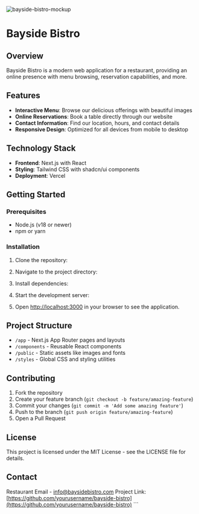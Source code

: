 ![bayside-bistro-mockup](https://github.com/user-attachments/assets/465c661d-e861-4eb8-a8ff-ec3359ce6c13)

# Bayside Bistro

## Overview

Bayside Bistro is a modern web application for a restaurant, providing an online presence with menu browsing, reservation capabilities, and more.

## Features

- **Interactive Menu**: Browse our delicious offerings with beautiful images
- **Online Reservations**: Book a table directly through our website
- **Contact Information**: Find our location, hours, and contact details
- **Responsive Design**: Optimized for all devices from mobile to desktop

## Technology Stack

- **Frontend**: Next.js with React
- **Styling**: Tailwind CSS with shadcn/ui components
- **Deployment**: Vercel

## Getting Started

### Prerequisites

- Node.js (v18 or newer)
- npm or yarn

### Installation

1. Clone the repository:
2. Navigate to the project directory:
3. Install dependencies:
4. Start the development server:

5. Open [http://localhost:3000](http://localhost:3000) in your browser to see the application.

## Project Structure

- `/app` - Next.js App Router pages and layouts
- `/components` - Reusable React components
- `/public` - Static assets like images and fonts
- `/styles` - Global CSS and styling utilities

## Contributing

1. Fork the repository
2. Create your feature branch (`git checkout -b feature/amazing-feature`)
3. Commit your changes (`git commit -m 'Add some amazing feature'`)
4. Push to the branch (`git push origin feature/amazing-feature`)
5. Open a Pull Request

## License

This project is licensed under the MIT License - see the LICENSE file for details.

## Contact

Restaurant Email - info@baysidebistro.com
Project Link: [https://github.com/yourusername/bayside-bistro](https://github.com/yourusername/bayside-bistro)
\`\`\`
